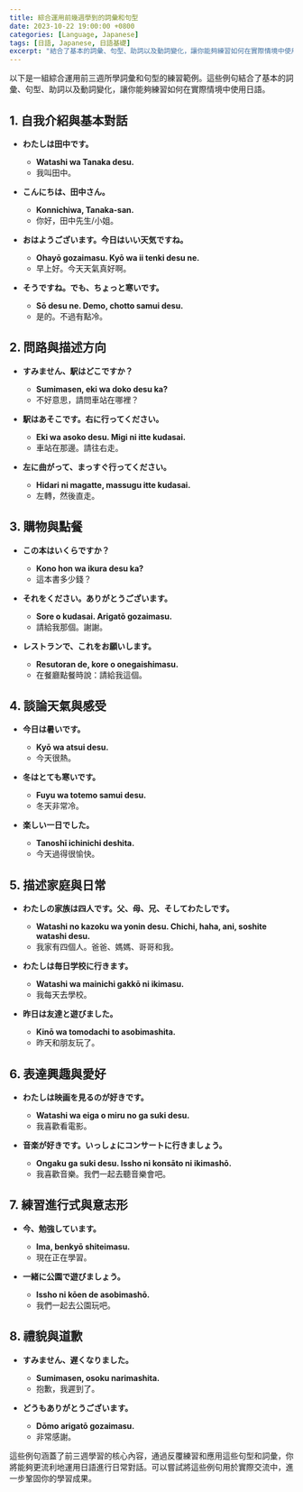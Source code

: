```yaml
---
title: 綜合運用前幾週學到的詞彙和句型
date: 2023-10-22 19:00:00 +0800
categories: [Language, Japanese]
tags: [日語, Japanese, 日語基礎] 
excerpt: "結合了基本的詞彙、句型、助詞以及動詞變化，讓你能夠練習如何在實際情境中使用日語"
---
```


以下是一組綜合運用前三週所學詞彙和句型的練習範例。這些例句結合了基本的詞彙、句型、助詞以及動詞變化，讓你能夠練習如何在實際情境中使用日語。

## **1. 自我介紹與基本對話**

- **わたしは田中です。**
  - **Watashi wa Tanaka desu.**
  - 我叫田中。

- **こんにちは、田中さん。**
  - **Konnichiwa, Tanaka-san.**
  - 你好，田中先生/小姐。

- **おはようございます。今日はいい天気ですね。**
  - **Ohayō gozaimasu. Kyō wa ii tenki desu ne.**
  - 早上好。今天天氣真好啊。

- **そうですね。でも、ちょっと寒いです。**
  - **Sō desu ne. Demo, chotto samui desu.**
  - 是的。不過有點冷。

## **2. 問路與描述方向**

- **すみません、駅はどこですか？**
  - **Sumimasen, eki wa doko desu ka?**
  - 不好意思，請問車站在哪裡？

- **駅はあそこです。右に行ってください。**
  - **Eki wa asoko desu. Migi ni itte kudasai.**
  - 車站在那邊。請往右走。

- **左に曲がって、まっすぐ行ってください。**
  - **Hidari ni magatte, massugu itte kudasai.**
  - 左轉，然後直走。

## **3. 購物與點餐**

- **この本はいくらですか？**
  - **Kono hon wa ikura desu ka?**
  - 這本書多少錢？

- **それをください。ありがとうございます。**
  - **Sore o kudasai. Arigatō gozaimasu.**
  - 請給我那個。謝謝。

- **レストランで、これをお願いします。**
  - **Resutoran de, kore o onegaishimasu.**
  - 在餐廳點餐時說：請給我這個。

## **4. 談論天氣與感受**

- **今日は暑いです。**
  - **Kyō wa atsui desu.**
  - 今天很熱。

- **冬はとても寒いです。**
  - **Fuyu wa totemo samui desu.**
  - 冬天非常冷。

- **楽しい一日でした。**
  - **Tanoshī ichinichi deshita.**
  - 今天過得很愉快。

## **5. 描述家庭與日常**

- **わたしの家族は四人です。父、母、兄、そしてわたしです。**
  - **Watashi no kazoku wa yonin desu. Chichi, haha, ani, soshite watashi desu.**
  - 我家有四個人。爸爸、媽媽、哥哥和我。

- **わたしは毎日学校に行きます。**
  - **Watashi wa mainichi gakkō ni ikimasu.**
  - 我每天去學校。

- **昨日は友達と遊びました。**
  - **Kinō wa tomodachi to asobimashita.**
  - 昨天和朋友玩了。

## **6. 表達興趣與愛好**

- **わたしは映画を見るのが好きです。**
  - **Watashi wa eiga o miru no ga suki desu.**
  - 我喜歡看電影。

- **音楽が好きです。いっしょにコンサートに行きましょう。**
  - **Ongaku ga suki desu. Issho ni konsāto ni ikimashō.**
  - 我喜歡音樂。我們一起去聽音樂會吧。

## **7. 練習進行式與意志形**

- **今、勉強しています。**
  - **Ima, benkyō shiteimasu.**
  - 現在正在學習。

- **一緒に公園で遊びましょう。**
  - **Issho ni kōen de asobimashō.**
  - 我們一起去公園玩吧。

## **8. 禮貌與道歉**

- **すみません、遅くなりました。**
  - **Sumimasen, osoku narimashita.**
  - 抱歉，我遲到了。

- **どうもありがとうございます。**
  - **Dōmo arigatō gozaimasu.**
  - 非常感謝。

這些例句涵蓋了前三週學習的核心內容，通過反覆練習和應用這些句型和詞彙，你將能夠更流利地運用日語進行日常對話。可以嘗試將這些例句用於實際交流中，進一步鞏固你的學習成果。
